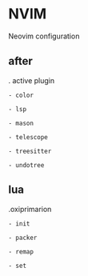 # NVIM 
Neovim configuration 

## after
  . active plugin

    - color

    - lsp

    - mason

    - telescope

    - treesitter

    - undotree

## lua

  .oxiprimarion

    - init

    - packer

    - remap 
    
    - set


